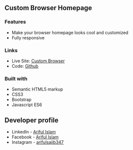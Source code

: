 ## Custom Browser Homepage

### Features

- Make your browser homepage looks cool and customized
- Fully responsive

### Links

- Live Site: [Custom Browser](https://custom-homepage-arifulsajib.netlify.app/)
- Code: [Github](https://github.com/arifulsajib/custom-browser-homepage)

### Built with

- Semantic HTML5 markup
- CSS3
- Bootstrap
- Javascript ES6

## Developer profile

- LinkedIn - [Ariful Islam](https://www.linkedin.com/in/arifulsajib/)
- Facebook - [Ariful Islam](https://www.facebook.com/arifulsajib347/)
- Instagram - [arifulsajib347](https://www.instagram.com/arifulsajib347/)
